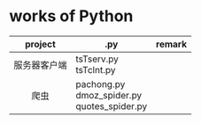 works of Python
====

|project|.py|remark|
|:-:|-|:-:|
|服务器客户端|tsTserv.py<br/>tsTclnt.py||
|爬虫|pachong.py<br/>dmoz_spider.py<br/>quotes_spider.py||
